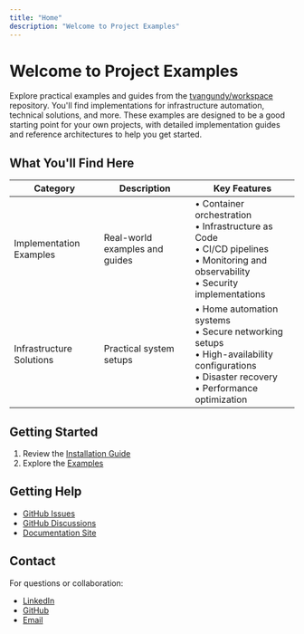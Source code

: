 ```yaml
---
title: "Home"
description: "Welcome to Project Examples"
---
```

# Welcome to Project Examples

Explore practical examples and guides from the [tvangundy/workspace](https://github.com/tvangundy/workspace) repository. You'll find implementations for infrastructure automation, technical solutions, and more. These examples are designed to be a good starting point for your own projects, with detailed implementation guides and reference architectures to help you get started.

## What You'll Find Here

| Category | Description | Key Features |
|----------|-------------|--------------|
| Implementation Examples | Real-world examples and guides | • Container orchestration<br>• Infrastructure as Code<br>• CI/CD pipelines<br>• Monitoring and observability<br>• Security implementations |
| Infrastructure Solutions | Practical system setups | • Home automation systems<br>• Secure networking setups<br>• High-availability configurations<br>• Disaster recovery<br>• Performance optimization |

## Getting Started

1. Review the [Installation Guide](install.md)
2. Explore the [Examples](examples/index.md)

## Getting Help

- [GitHub Issues](https://github.com/tvangundy/workspace/issues)
- [GitHub Discussions](https://github.com/tvangundy/workspace/discussions)
- [Documentation Site](https://tvangundy.github.io)

## Contact

For questions or collaboration:
- [LinkedIn](https://linkedin.com/in/tvangundy)
- [GitHub](https://github.com/tvangundy)
- [Email](mailto:tvangundy@gmail.com)
